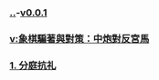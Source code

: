 ### [..](..)-[v0.0.1]()
### [v:象棋騙著與對策：中炮對反宮馬](https://www.youtube.com/watch?v=rjhS7pSukLY)
### [1. 分庭抗礼](1)
